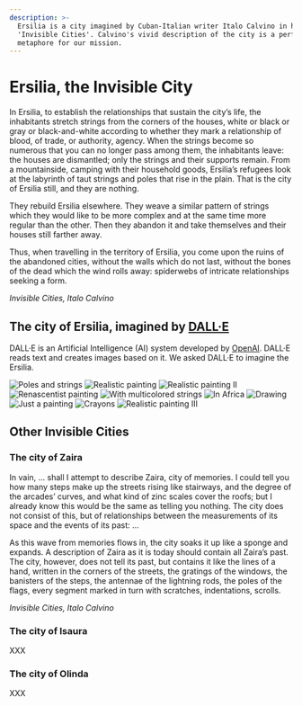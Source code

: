 ```yaml
---
description: >-
  Ersilia is a city imagined by Cuban-Italian writer Italo Calvino in his book
  'Invisible Cities'. Calvino's vivid description of the city is a perfect
  metaphore for our mission.
---
```


# Ersilia, the Invisible City

In Ersilia, to establish the relationships that sustain the city’s life, the inhabitants stretch strings from the corners of the houses, white or black or gray or black-and-white according to whether they mark a relationship of blood, of trade, or authority, agency. When the strings become so numerous that you can no longer pass among them, the inhabitants leave: the houses are dismantled; only the strings and their supports remain. From a mountainside, camping with their household goods, Ersilia’s refugees look at the labyrinth of taut strings and poles that rise in the plain. That is the city of Ersilia still, and they are nothing.

They rebuild Ersilia elsewhere. They weave a similar pattern of strings which they would like to be more complex and at the same time more regular than the other. Then they abandon it and take themselves and their houses still farther away.

Thus, when travelling in the territory of Ersilia, you come upon the ruins of the abandoned cities, without the walls which do not last, without the bones of the dead which the wind rolls away: spiderwebs of intricate relationships seeking a form.

_Invisible Cities, Italo Calvino_

## The city of Ersilia, imagined by [DALL·E](https://openai.com/dall-e-2/)​ <a href="#the-city-of-ersilia-imagined-by-dall-e" id="the-city-of-ersilia-imagined-by-dall-e"></a>

DALL·E is an Artificial Intelligence (AI) system developed by [OpenAI](https://openai.com/). DALL·E reads text and creates images based on it. We asked DALL·E to imagine the Ersilia.

![Poles and strings](<../.gitbook/assets/DALL·E 2022-07-15 03.54.03 - A renascentist painting of a city full of poles and strings, many strings.png>) ![Realistic painting](<../.gitbook/assets/DALL·E 2022-07-15 04.03.06 - A beautiful city having a network of strings from house to house, realistic painting.png>) ![Realistic painting II](<../.gitbook/assets/DALL·E 2022-07-15 04.03.01 - A beautiful city having a network of strings from house to house, realistic painting.png>) ![Renascentist painting](<../.gitbook/assets/DALL·E 2022-07-15 03.54.15 - A renascentist painting of a city full of poles and strings, many strings.png>) ![With multicolored strings](<../.gitbook/assets/DALL·E 2022-07-15 03.55.39 - A photorealistic view of a city that is a network of strings of multiple colors (1).png>) ![In Africa](<../.gitbook/assets/DALL·E 2022-07-15 03.57.02 - An realistic painting of a city in africa with a network of many strings and many inhabitants.png>) ![Drawing](<../.gitbook/assets/DALL·E 2022-07-15 03.58.16 - A city in Africa with a network of strings drawing.png>) ![Just a painting](<../.gitbook/assets/DALL·E 2022-07-15 03.59.24 - Painting of a city with strings from door to door..png>) ![Crayons](<../.gitbook/assets/DALL·E 2022-07-15 04.00.17 - A city imagined by italo calvino having a network of strings from house to house crayon painting.png>) ![Realistic painting III](<../.gitbook/assets/DALL·E 2022-07-15 04.02.48 - A beautiful city having a network of strings from house to house, realistic painting.png>)

## Other Invisible Cities

### The city of Zaira

In vain, ... shall I attempt to describe Zaira, city of memories. I could tell you how many steps make up the streets rising like stairways, and the degree of the arcades’ curves, and what kind of zinc scales cover the roofs; but I already know this would be the same as telling you nothing. The city does not consist of this, but of relationships between the measurements of its space and the events of its past: ...

As this wave from memories flows in, the city soaks it up like a sponge and expands. A description of Zaira as it is today should contain all Zaira’s past. The city, however, does not tell its past, but contains it like the lines of a hand, written in the corners of the streets, the gratings of the windows, the banisters of the steps, the antennae of the lightning rods, the poles of the flags, every segment marked in turn with scratches, indentations, scrolls.

_Invisible Cities, Italo Calvino_

### The city of Isaura

XXX

### The city of Olinda

XXX
